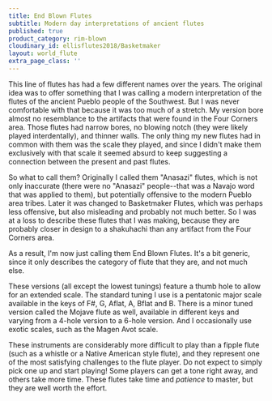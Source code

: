 ```yaml
---
title: End Blown Flutes
subtitle: Modern day interpretations of ancient flutes
published: true
product_category: rim-blown
cloudinary_id: ellisflutes2018/Basketmaker
layout: world_flute
extra_page_class: ''
---
```


This line of flutes has had a few different names over the years.  The original idea was to offer 
something that I was calling a modern interpretation of the flutes of the ancient Pueblo people of the Southwest.  But I was never comfortable with that because it was too much of a stretch.  My version bore almost no resemblance to the artifacts that were found in the Four Corners area.  Those flutes had narrow bores, no blowing notch (they were likely played interdentally), and thinner walls.  The only thing my new flutes had in common with them was the scale they played, and since I didn't make them exclusively with that scale it seemed absurd to keep suggesting a connection between the present and past flutes.

So what to call them?  Originally I called them "Anasazi" flutes, which is not only inaccurate (there were no "Anasazi" people--that was a Navajo word that was applied to them), but potentially offensive to the modern Pueblo area tribes.  Later it was changed to Basketmaker Flutes, which was perhaps less offensive, but also misleading and probably not much better.  So I was at a loss to describe these flutes that I was making, because they are probably closer in design to a shakuhachi than any artifact from the Four Corners area.

As a result, I'm now just calling them End Blown Flutes.  It's a bit generic, since it only describes the category of flute that they are, and not much else.

These versions (all except the lowest tunings) feature a thumb hole to allow for an extended scale.   The standard tuning I use is a pentatonic major scale available in the keys of F#, G, Aflat, A, Bflat and B.  There is a minor tuned version called the Mojave flute as well, available in different keys and varying from a 4-hole version to a 6-hole version.  And I occasionally use exotic scales, such as the Magen Avot scale.

These instruments are considerably more difficult to play than a fipple flute (such as a whistle or a Native American style flute), and they represent one of the most satisfying challenges to the flute player. Do not expect to simply pick one up and start playing!  Some players can get a tone right away, and others take more time.  These flutes take time and *patience* to master, but they are well worth the effort.


